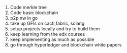 1. Code merkle tree 
2. Code basic blockchain 
3. p2p nw in go
4. take up GFIs on cacti,fabric, solang
5. setup projects locally and try to build them
6. keep learning from the edx courses
7. keep implementing as much as possible
8. go through hyperledger and blockchain white papers